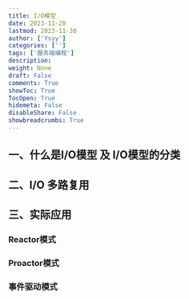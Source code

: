 ```yaml
---
title: I/O模型
date: 2023-11-28
lastmod: 2023-11-30
author: ['Ysyy']
categories: ['']
tags: ['服务端编程']
description: 
weight: None
draft: False
comments: True
showToc: True
TocOpen: True
hidemeta: False
disableShare: False
showbreadcrumbs: True
---
```

## 一、什么是I/O模型 及 I/O模型的分类

## 二、I/O 多路复用

## 三、实际应用

### Reactor模式

### Proactor模式

### 事件驱动模式